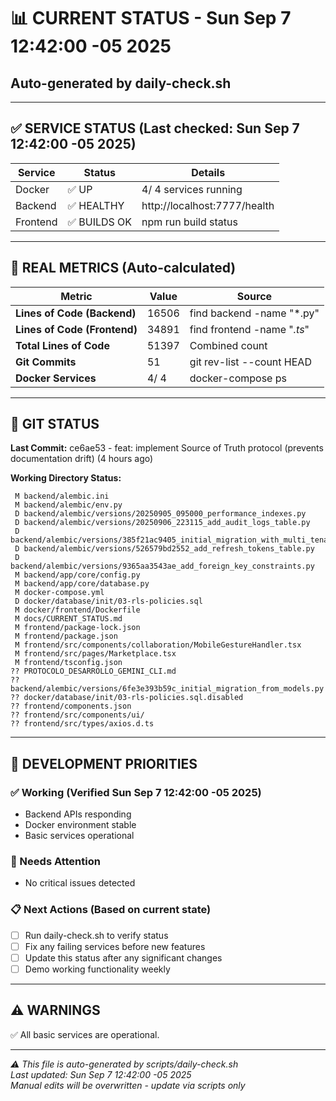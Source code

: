 # 📊 CURRENT STATUS - Sun Sep  7 12:42:00 -05 2025
## Auto-generated by daily-check.sh

---

## ✅ SERVICE STATUS (Last checked: Sun Sep  7 12:42:00 -05 2025)

| Service | Status | Details |
|---------|--------|---------|
| Docker | ✅ UP |        4/       4 services running |
| Backend | ✅ HEALTHY | http://localhost:7777/health |
| Frontend | ✅ BUILDS OK | npm run build status |

---

## 🔢 REAL METRICS (Auto-calculated)

| Metric | Value | Source |
|--------|-------|--------|
| **Lines of Code (Backend)** | 16506 | find backend -name "*.py" |
| **Lines of Code (Frontend)** | 34891 | find frontend -name "*.ts*" |
| **Total Lines of Code** | 51397 | Combined count |
| **Git Commits** | 51 | git rev-list --count HEAD |
| **Docker Services** |        4/       4 | docker-compose ps |

---

## 📝 GIT STATUS

**Last Commit:** ce6ae53 - feat: implement Source of Truth protocol (prevents documentation drift) (4 hours ago)

**Working Directory Status:**
```
 M backend/alembic.ini
 M backend/alembic/env.py
 D backend/alembic/versions/20250905_095000_performance_indexes.py
 D backend/alembic/versions/20250906_223115_add_audit_logs_table.py
 D backend/alembic/versions/385f21ac9405_initial_migration_with_multi_tenant_.py
 D backend/alembic/versions/526579bd2552_add_refresh_tokens_table.py
 D backend/alembic/versions/9365aa3543ae_add_foreign_key_constraints.py
 M backend/app/core/config.py
 M backend/app/core/database.py
 M docker-compose.yml
 D docker/database/init/03-rls-policies.sql
 M docker/frontend/Dockerfile
 M docs/CURRENT_STATUS.md
 M frontend/package-lock.json
 M frontend/package.json
 M frontend/src/components/collaboration/MobileGestureHandler.tsx
 M frontend/src/pages/Marketplace.tsx
 M frontend/tsconfig.json
?? PROTOCOLO_DESARROLLO_GEMINI_CLI.md
?? backend/alembic/versions/6fe3e393b59c_initial_migration_from_models.py
?? docker/database/init/03-rls-policies.sql.disabled
?? frontend/components.json
?? frontend/src/components/ui/
?? frontend/src/types/axios.d.ts
```

---

## 🎯 DEVELOPMENT PRIORITIES

### ✅ Working (Verified Sun Sep  7 12:42:00 -05 2025)
- Backend APIs responding
- Docker environment stable
- Basic services operational

### 🔧 Needs Attention
- No critical issues detected




### 📋 Next Actions (Based on current state)
- [ ] Run daily-check.sh to verify status
- [ ] Fix any failing services before new features
- [ ] Update this status after any significant changes
- [ ] Demo working functionality weekly

---

## ⚠️ WARNINGS

✅ All basic services are operational.



---

*⚠️ This file is auto-generated by scripts/daily-check.sh*  
*Last updated: Sun Sep  7 12:42:00 -05 2025*  
*Manual edits will be overwritten - update via scripts only*

